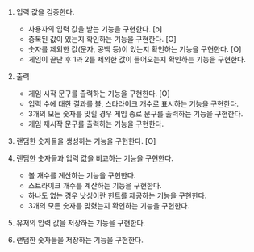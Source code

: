 1. 입력 값을 검증한다.
    - 사용자의 입력 값을 받는 기능을 구현한다. [o]
    - 중복된 값이 있는지 확인하는 기능을 구현한다. [O]
    - 숫자를 제외한 값(문자, 공백 등)이 있는지 확인하는 기능을 구현한다. [O]
    - 게임이 끝난 후 1과 2를 제외한 값이 들어오는지 확인하는 기능을 구현한다.

2. 출력
    - 게임 시작 문구를 출력하는 기능을 구현한다. [O]
    - 입력 수에 대한 결과를 볼, 스타라이크 개수로 표시하는 기능을 구현한다.
    - 3개의 모든 숫자를 맞힐 경우 게임 종료 문구를 출력하는 기능을 구현한다.
    - 게임 재시작 문구를 출력하는 기능을 구현한다.

3. 랜덤한 숫자들을 생성하는 기능을 구현한다. [O]

4. 랜덤한 숫자들과 입력 값을 비교하는 기능을 구현한다.
    - 볼 개수를 계산하는 기능을 구현한다.
    - 스트라이크 개수를 계산하는 기능을 구현한다.
    - 하나도 없는 경우 낫싱이란 힌트를 제공하는 기능을 구현한다.
    - 3개의 모든 숫자를 맞혔는지 확인하는 기능을 구현한다.

5. 유저의 입력 값을 저장하는 기능을 구현한다.
6. 랜덤한 숫자들을 저장하는 기능을 구현한다.
